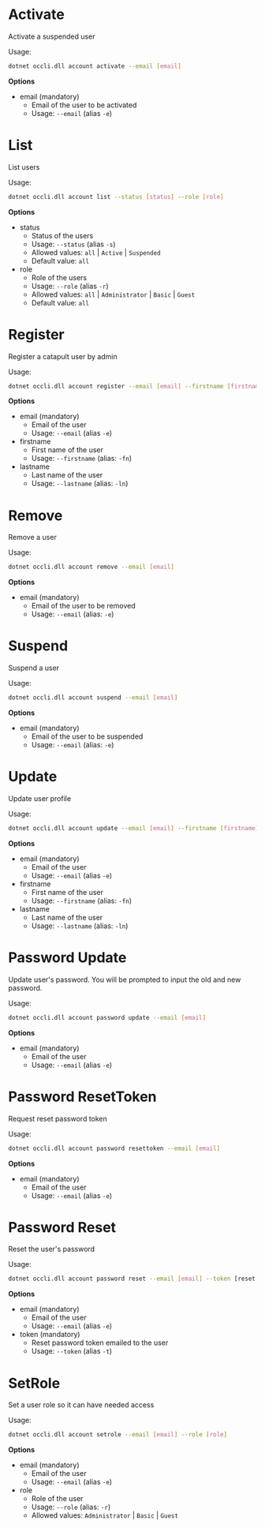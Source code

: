 # Activate

Activate a suspended user

Usage: 
```sh
dotnet occli.dll account activate --email [email]
```

**Options**
* email (mandatory)
    * Email of the user to be activated
    * Usage: `--email` (alias `-e`)
    
# List
List users

Usage: 
```sh
dotnet occli.dll account list --status [status] --role [role]
```

**Options**
* status
    * Status of the users
    * Usage: `--status` (alias `-s`)
    * Allowed values: `all` | `Active` | `Suspended`
    * Default value: `all`
* role
    * Role of the users
    * Usage: `--role` (alias `-r`)
    * Allowed values: `all` | `Administrator` | `Basic` | `Guest`
    * Default value: `all`

# Register
Register a catapult user by admin

Usage: 
```sh
dotnet occli.dll account register --email [email] --firstname [firstname] --lastname [lastname]
```

**Options**
* email (mandatory)
    * Email of the user
    * Usage: `--email` (alias `-e`)
* firstname
    * First name of the user
    * Usage: `--firstname` (alias: `-fn`)
* lastname
    * Last name of the user
    * Usage: `--lastname` (alias: `-ln`)

# Remove
Remove a user

Usage: 
```sh
dotnet occli.dll account remove --email [email]
```

**Options**
* email (mandatory)
    * Email of the user to be removed
    * Usage: `--email` (alias: `-e`)

# Suspend
Suspend a user	

Usage: 
```sh
dotnet occli.dll account suspend --email [email]
```

**Options**
* email (mandatory)
    * Email of the user to be suspended
    * Usage: `--email` (alias: `-e`)

# Update
Update user profile

Usage: 
```sh
dotnet occli.dll account update --email [email] --firstname [firstname] --lastname [lastname]
```

**Options**
* email (mandatory)
    * Email of the user
    * Usage: `--email` (alias `-e`)
* firstname
    * First name of the user
    * Usage: `--firstname` (alias: `-fn`)
* lastname
    * Last name of the user
    * Usage: `--lastname` (alias: `-ln`)
    
# Password Update
Update user's password. You will be prompted to input the old and new password.

Usage: 
```sh
dotnet occli.dll account password update --email [email]
```
**Options**
* email (mandatory)
    * Email of the user
    * Usage: `--email` (alias `-e`)

# Password ResetToken
Request reset password token

Usage: 
```sh
dotnet occli.dll account password resettoken --email [email]
```
**Options**
* email (mandatory)
    * Email of the user
    * Usage: `--email` (alias `-e`)

# Password Reset
Reset the user's password

Usage: 
```sh
dotnet occli.dll account password reset --email [email] --token [reset password token]
```

**Options**
* email (mandatory)
    * Email of the user
    * Usage: `--email` (alias `-e`)
* token (mandatory)
    * Reset password token emailed to the user
    * Usage: `--token` (alias `-t`)
    
# SetRole
Set a user role so it can have needed access

Usage: 
```sh
dotnet occli.dll account setrole --email [email] --role [role]
```

**Options**
* email (mandatory)
    * Email of the user
    * Usage: `--email` (alias `-e`)
* role
    * Role of the user
    * Usage: `--role` (alias: `-r`)
    * Allowed values: `Administrator` | `Basic` | `Guest`